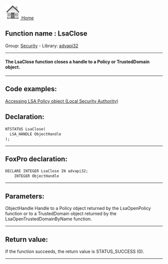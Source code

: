 [<img src="../../images/home.png"> Home ](https://github.com/VFPX/Win32API)  

## Function name : LsaClose
Group: [Security](../../functions_group.md#Security)  -  Library: [advapi32](../../Libraries.md#advapi32)  
***  


#### The LsaClose function closes a handle to a Policy or TrustedDomain object.
***  


## Code examples:
[Accessing LSA Policy object (Local Security Authority)](../../samples/sample_427.md)  

## Declaration:
```foxpro  
NTSTATUS LsaClose(
  LSA_HANDLE ObjectHandle
);  
```  
***  


## FoxPro declaration:
```foxpro  
DECLARE INTEGER LsaClose IN advapi32;
	INTEGER ObjectHandle  
```  
***  


## Parameters:
ObjectHandle 
Handle to a Policy object returned by the LsaOpenPolicy function or to a TrustedDomain object returned by the LsaOpenTrustedDomainByName function.  
***  


## Return value:
If the function succeeds, the return value is STATUS_SUCCESS (0).  
***  

